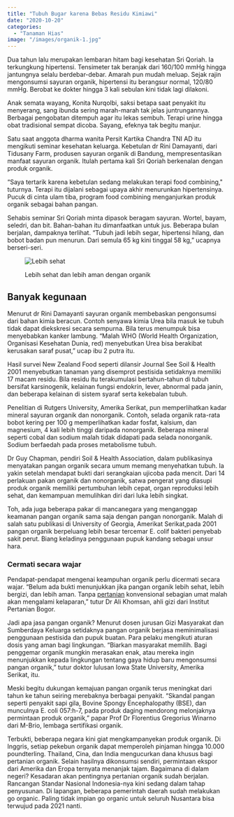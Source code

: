 ```yaml
---
title: "Tubuh Bugar karena Bebas Residu Kimiawi"
date: "2020-10-20"
categories: 
  - "Tanaman Hias"
image: "/images/organik-1.jpg"
---
```


Dua tahun lalu merupakan lembaran hitam bagi kesehatan Sri Qoriah. Ia terkungkung hipertensi. Tensimeter tak beranjak dari 160/100 mmHg hingga jantungnya selalu berdebar-debar. Amarah pun mudah meluap. Sejak rajin mengonsumsi sayuran organik, hipertensi itu berangsur normal, 120/80 mmHg. Berobat ke dokter hingga 3 kali sebulan kini tidak lagi dilakoni.

Anak semata wayang, Konita Nurqolbi, saksi betapa saat penyakit itu menyerang, sang ibunda sering marah-marah tak jelas juntrungannya. Berbagai pengobatan ditempuh agar itu lekas sembuh. Terapi urine hingga obat tradisional sempat dicoba. Sayang, efeknya tak begitu manjur.

Satu saat anggota dharma wanita Persit Kartika Chandra TNI AD itu mengikuti seminar kesehatan keluarga. Kebetulan dr Rini Damayanti, dari Tidusany Farm, produsen sayuran organik di Bandung, mempresentasikan manfaat sayuran organik. Itulah pertama kali Sri Qoriah berkenalan dengan produk organik.

“Saya tertarik karena kebetulan sedang melakukan terapi food combining," tuturnya. Terapi itu dijalani sebagai upaya akhir menurunkan hipertensinya. Pucuk di cinta ulam tiba, program food combining menganjurkan produk organik sebagai bahan pangan.

Sehabis seminar Sri Qoriah minta dipasok beragam sayuran. Wortel, bayam, seledri, dan bit. Bahan-bahan itu dimanfaatkan untuk jus. Beberapa bulan berjalan, dampaknya terlihat. “Tubuh jadi lebih segar, hipertensi hilang, dan bobot badan pun menurun. Dari semula 65 kg kini tinggal 58 kg,” ucapnya berseri-seri.

<figure>

![Lebih sehat](/images/organik.jpg)

<figcaption>

Lebih sehat dan lebih aman dengan organik

</figcaption>

</figure>

## Banyak kegunaan

Menurut dr Rini Damayanti sayuran organik membebaskan pengonsumsi dari bahan kimia beracun. Contoh senyawa kimia Urea bila masuk ke tubuh tidak dapat diekskresi secara sempurna. Bila terus menumpuk bisa menyebabkan kanker lambung. “Malah WHO (World Health Organization, Organisasi Kesehatan Dunia, red) menyebutkan Urea bisa berakibat kerusakan saraf pusat,” ucap ibu 2 putra itu.

Hasil survei New Zealand Food seperti dilansir Journal See Soil & Health 2001 menyebutkan tanaman yang disemprot pestisida setidaknya memiliki 17 macam residu. Bila residu itu terakumulasi bertahun-tahun di tubuh bersifat karsinogenik, kelainan fungsi endokrin, lever, abnormal pada janin, dan beberapa kelainan di sistem syaraf serta kekebalan tubuh.

Penelitian di Rutgers University, Amerika Serikat, pun memperlihatkan kadar mineral sayuran organik dan nonorganik. Contoh, selada organik rata-rata bobot kering per 100 g memperlihatkan kadar fosfat, kalsium, dan magnesium, 4 kali lebih tinggi daripada nonorganik. Beberapa mineral seperti cobal dan sodium malah tidak didapati pada selada nonorganik. Sodium berfaedah pada proses metabolisme tubuh.

Dr Guy Chapman, pendiri Soil & Health Association, dalam publikasinya menyatakan pangan organik secara umum memang menyehatkan tubuh. Ia yakin setelah mendapat bukti dari serangkaian ujicoba pada mencit. Dari 14 perlakuan pakan organik dan nonorganik, satwa pengerat yang diasupi produk organik memiliki pertumbuhan lebih cepat, organ reproduksi lebih sehat, dan kemampuan memulihkan diri dari luka lebih singkat.

Toh, ada juga beberapa pakar di mancanegara yang menganggap keamanan pangan organik sama saja dengan pangan nonorganik. Malah di salah satu publikasi di University of Georgia, Amerikat Serikat,pada 2001 pangan organik berpeluang lebih besar tercemar E. colif bakteri penyebab sakit perut. Biang keladinya penggunaan pupuk kandang sebagai unsur hara.

### Cermati secara wajar

Pendapat-pendapat mengenai keampuhan organik perlu dicermati secara wajar. “Belum ada bukti menunjukkan jika pangan organik lebih sehat, lebih bergizi, dan lebih aman. Tanpa [pertanian](http://localhost/mitra/pertanian "pertanian") konvensional sebagian umat malah akan mengalami kelaparan,” tutur Dr Ali Khomsan, ahli gizi dari Institut Pertanian Bogor.

Jadi apa jasa pangan organik? Menurut dosen jurusan Gizi Masyarakat dan Sumberdaya Keluarga setidaknya pangan organik berjasa meminimalisasi penggunaan pestisida dan pupuk buatan. Para pelaku mengikuti aturan dosis yang aman bagi lingkungan. “Biarkan masyarakat memilih. Bagi penggemar organik mungkin merasakan enak, atau mereka ingin menunjukkan kepada lingkungan tentang gaya hidup baru mengonsumsi pangan organik,” tutur doktor lulusan Iowa State University, Amerika Serikat, itu.

Meski begitu dukungan kemajuan pangan organik terus meningkat dari tahun ke tahun seiring merebaknya berbagai penyakit. “Skandal pangan seperti penyakit sapi gila, Bovine Spongy Encephalopathy (BSE), dan munculnya E. coli 057:h-7, pada produk daging mendorong melonjaknya permintaan produk organik,” papar Prof Dr Florentius Gregorius Winarno dari M-Brio, lembaga sertifikasi organik.

Terbukti, beberapa negara kini giat mengkampanyekan produk organik. Di Inggris, setiap pekebun organik dapat memperoleh pinjaman hingga 10.000 poundterling. Thailand, Cina, dan India mengucurkan dana khusus bagi pertanian organik. Selain hasilnya dikonsumsi sendiri, permintaan ekspor dari Amerika dan Eropa ternyata menanjak tajam. Bagaimana di dalam negeri? Kesadaran akan pentingnya pertanian organik sudah berjalan. Rancangan Standar Nasional Indonesia-nya kini sedang dalam tahap penyusunan. Di lapangan, beberapa pemerintah daerah sudah melakukan go organic. Paling tidak impian go organic untuk seluruh Nusantara bisa terwujud pada 2021 nanti.
